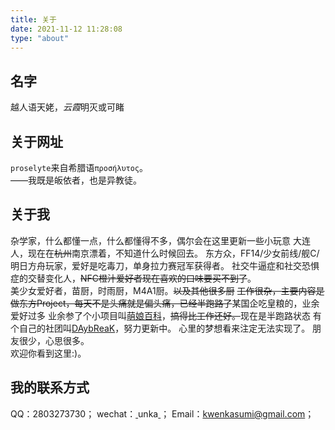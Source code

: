 ```yaml
---
title: 关于
date: 2021-11-12 11:28:08
type: "about"
---
```

## 名字
越人语天姥，*云霞*明灭或可睹

## 关于网址
`proselyte`来自希腊语`προσήλυτος`。    
——我既是皈依者，也是异教徒。

## 关于我
杂学家，什么都懂一点，什么都懂得不多，偶尔会在这里更新一些小玩意
大连人，现在在~~杭州~~南京漂着，不知道什么时候回去。 
东方众，FF14/少女前线/舰C/明日方舟玩家，爱好是吃毒刀，单身拉力赛冠军获得者。
社交牛逼症和社交恐惧症的交替变化人，~~NFC橙汁爱好者现在喜欢的口味要买不到了~~。       
美少女爱好者，苗厨，时雨厨，M4A1厨。~~以及其他很多厨~~
~~工作很杂，主要内容是做东方Project，每天不是头痛就是偏头痛，已经半跑路了~~某国企吃皇粮的，业余爱好过多
业余参了个小项目叫[萌娘百科](https://zh.moegirl.org.cn/)，~~搞得比工作还好。~~现在是半跑路状态
有个自己的社团叫[DAybReaK](https://space.bilibili.com/2069845881)，努力更新中。 
心里的梦想看来注定无法实现了。 
朋友很少，心思很多。        
欢迎你看到这里:)。

## 我的联系方式
QQ：2803273730；
wechat：<u> </u>unka<u> </u>；
Email：kwenkasumi@gmail.com；